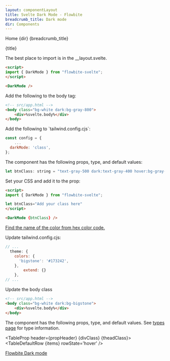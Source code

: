 ```yaml
---
layout: componentLayout
title: Svelte Dark Mode - Flowbite
breadcrumb_title: Dark mode
dir: Components
---
```


<script>
  import {Htwo,TableProp, TableDefaultRow} from '../utils'
  import { Breadcrumb, BreadcrumbItem, Heading, P, A } from '$lib'
  // Props table
  import { props as items} from '../props/DarkMode.json'
	let propHeader = ['Name', 'Type', 'Default']
	let divClass='w-full relative overflow-x-auto shadow-md sm:rounded-lg py-4'
let theadClass ='text-xs text-gray-700 uppercase bg-gray-50 dark:bg-gray-700 dark:text-white'
</script>

<Breadcrumb class="pb-8">
  <BreadcrumbItem href="/" home >Home</BreadcrumbItem>
  <BreadcrumbItem>{dir}</BreadcrumbItem>
  <BreadcrumbItem>{breadcrumb_title}</BreadcrumbItem>
</Breadcrumb>

<Heading class="mb-2" tag="h1" customSize="text-3xl">{title}</Heading>

<p class=" dark:text-white py-8">The best place to import is in the __layout.svelte.</p>

```html
<script>
import { DarkMode } from "flowbite-svelte";
</script>

<DarkMode />
```

<p>Add the following to the body tag:</p>

```html
<!-- src/app.html -->
<body class="bg-white dark:bg-gray-800">
	<div>%svelte.body%</div>
</body>
```

<p>Add the following to `tailwind.config.cjs`:</p>

```cjs
const config = {
	...
  darkMode: 'class',
};
```

<p>The component has the following props, type, and default values:</p>

```js
let btnClass: string = "text-gray-500 dark:text-gray-400 hover:bg-gray-100 dark:hover:bg-gray-700 focus:outline-none focus:ring-4 focus:ring-gray-200 dark:focus:ring-gray-700 rounded-lg text-sm p-2.5 fixed left-2 top-16 z-50"
```

<p>Set your CSS and add it to the prop:</p>

```html
<script>
import { DarkMode } from "flowbite-svelte";

let btnClass="Add your class here"
</script>

<DarkMode {btnClass} />
```

<Htwo label="How to change Dark mode color" />

<p><a href="https://chir.ag/projects/name-that-color/" target="_blank">Find the name of the color from hex color code.</a></p>

<p>Update tailwind.config.cjs:</p>

```js
// ...
  theme: {
    colors: {
      'bigstone': '#173242',
    },
		extend: {}
	},
// ...
```

<p>Update the body class</p>

```html
<!-- src/app.html -->
<body class="bg-white dark:bg-bigstone">
	<div>%svelte.body%</div>
</body>
```

<Htwo label="Props" />

<p>The component has the following props, type, and default values. See <A href="/pages/types">types 
 page</A> for type information.</p>

<TableProp header={propHeader} {divClass} {theadClass}>
  <TableDefaultRow {items} rowState='hover' />
</TableProp>

<Htwo label="References" />

<P>
  <A href="https://flowbite.com/docs/customize/dark-mode/" target="_blank" class="link"
    >Flowbite Dark mode</A
  >
</P>
		